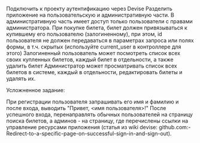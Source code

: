 Подключить к проекту аутентификацию через Devise
Разделить приложение на пользовательскую и административную части. В административную часть имеет доступ только пользователи с правами администратора.
При покупке билета, билет должен привязываться к купившему его пользователю (залогиненному), при этом, id пользователя не должен передаваться в параметрах запроса или полях формы, в т.ч. скрытых (используйте current_user в контроллере для этого)
Залогиненный пользователь может посмотреть список всех своих купленных билетов, каждый билет в отдельности, а также удалить билет
Администратор может просматривать список всех билетов в системе, каждый в отдельности, редактировать билеты и удалять их.

Усложненное задание:

При регистрации пользователя запрашивать его имя и фамилию и после входа, выводить "Привет, <имя пользователя>!"
После успешного входа, перенаправлять обычных пользователей на страницу поиска билетов, а админов - на страницу, где перечислены ссылки на управление ресурсами приложения (статья из wiki devise: github.com:-Redirect-to-a-specific-page-on-successful-sign-in-and-sign-out).